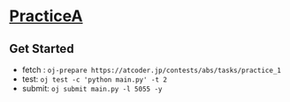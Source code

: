 # [PracticeA](https://atcoder.jp/contests/abs/tasks/practice_1)

## Get Started
- fetch : `oj-prepare https://atcoder.jp/contests/abs/tasks/practice_1`
- test: `oj test -c 'python main.py' -t 2`
- submit: `oj submit main.py -l 5055 -y`
